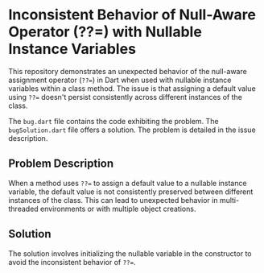 # Inconsistent Behavior of Null-Aware Operator (??=) with Nullable Instance Variables

This repository demonstrates an unexpected behavior of the null-aware assignment operator (`??=`) in Dart when used with nullable instance variables within a class method.  The issue is that assigning a default value using `??=` doesn't persist consistently across different instances of the class.

The `bug.dart` file contains the code exhibiting the problem. The `bugSolution.dart` file offers a solution.  The problem is detailed in the issue description.

## Problem Description
When a method uses `??=` to assign a default value to a nullable instance variable, the default value is not consistently preserved between different instances of the class. This can lead to unexpected behavior in multi-threaded environments or with multiple object creations.

## Solution
The solution involves initializing the nullable variable in the constructor to avoid the inconsistent behavior of `??=`.